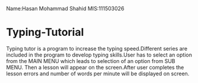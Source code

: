 Name:Hasan Mohammad Shahid
MIS:111503026
# Typing-Tutorial
Typing tutor is a program to increase the typing speed.Different series are included in the program to develop 
typing skills.User has to select an option from the MAIN MENU which leads to selection of an option from SUB MENU.
Then a lesson will appear on the screen.After user completes the lesson errors and number of words per minute
will be displayed on screen.

